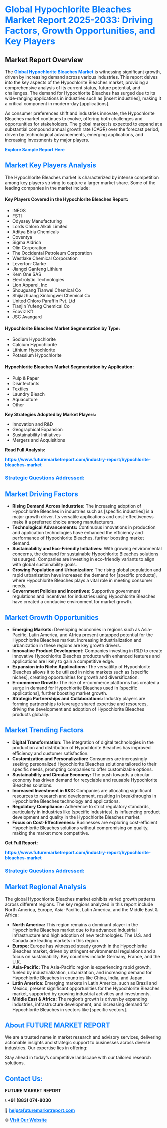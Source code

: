 <h1 style="color: #007BFF;">Global Hypochlorite Bleaches Market Report 2025-2033: Driving Factors, Growth Opportunities, and Key Players</h1>

<section id="overview">
<h2>Market Report Overview</h2>
<p>The <a href="https://www.futuremarketreport.com/industry-report/hypochlorite-bleaches-market" style="color: #007BFF; text-decoration: none;"><strong>Global Hypochlorite Bleaches Market</strong></a> is witnessing significant growth, driven by increasing demand across various industries. This report delves into the key aspects of the Hypochlorite Bleaches market, providing a comprehensive analysis of its current status, future potential, and challenges. The demand for Hypochlorite Bleaches has surged due to its wide-ranging applications in industries such as [insert industries], making it a critical component in modern-day [applications].</p>
<p>As consumer preferences shift and industries innovate, the Hypochlorite Bleaches market continues to evolve, offering both challenges and opportunities for stakeholders. The global market is expected to expand at a substantial compound annual growth rate (CAGR) over the forecast period, driven by technological advancements, emerging applications, and increasing investments by major players.</p>
</section>

<section id="overview">
<p><a href="https://www.futuremarketreport.com/request-sample/reportId=90809" style="color: #007BFF; text-decoration: none;"><strong>Explore Sample Report Here</strong></a></p>
</section>

<section id="key-players">
<h2 style="color: #007BFF;">Market Key Players Analysis</h2>
<p>The Hypochlorite Bleaches market is characterized by intense competition among key players striving to capture a larger market share. Some of the leading companies in the market include:</p>
<h4>Key Players Covered in the Hypochlorite Bleaches Report:</h4>
<ul><li>INEOS</li><li>FSTI</li><li>Odyssey Manufacturing</li><li>Lords Chloro Alkali Limited</li><li>Aditya Birla Chemicals</li><li>Coventya</li><li>Sigma Aldrich</li><li>Olin Corporation</li><li>The Occidental Petroleum Corporation</li><li>Westlake Chemical Corporation</li><li>Leverton-Clarke</li><li>Jiangxi Ganfeng Lithium</li><li>Kem One SAS</li><li>Electrolytic Technologies</li><li>Lion Apparel, Inc</li><li>Shouguang Tianwei Chemical Co</li><li>Shijiazhuang Xinlongwei Chemical Co</li><li>United Chloro Paraffin Pvt. Ltd</li><li>Tianjin Yufeng Chemical Co</li><li>Ecoviz Kft</li><li>JSC Avangard</li></ul>
<h4>Hypochlorite Bleaches Market Segmentation by Type:</h4>
<ul><li>Sodium Hypochlorite</li><li>Calcium Hypochlorite</li><li>Lithium Hypochlorite</li><li>Potassium Hypochlorite</li></ul>

<h4>Hypochlorite Bleaches Market Segmentation by Application:</h4>
<ul><li>Pulp &amp; Paper</li><li>Disinfectants</li><li>Textiles</li><li>Laundry Bleach</li><li>Aquaculture</li><li>Other</li></ul>
<p><strong>Key Strategies Adopted by Market Players:</strong></p>
<ul>
<li>Innovation and R&D</li>
<li>Geographical Expansion</li>
<li>Sustainability Initiatives</li>
<li>Mergers and Acquisitions</li>
</ul>
</section>

<section>
<p><strong>Read Full Analysis: </strong></p><a href="https://www.futuremarketreport.com/industry-report/hypochlorite-bleaches-market" style="color: #007BFF; text-decoration: none;"><strong>https://www.futuremarketreport.com/industry-report/hypochlorite-bleaches-market</strong></a>
<h3 style="color: #007BFF;">Strategic Questions Addressed:</h3>
</section>

<section id="driving-factors">
<h2 style="color: #007BFF;">Market Driving Factors</h2>
<ul>
<li><strong>Rising Demand Across Industries:</strong> The increasing adoption of Hypochlorite Bleaches in industries such as [specific industries] is a major growth driver. Its versatile applications and cost-effectiveness make it a preferred choice among manufacturers.</li>
<li><strong>Technological Advancements:</strong> Continuous innovations in production and application technologies have enhanced the efficiency and performance of Hypochlorite Bleaches, further boosting market demand.</li>
<li><strong>Sustainability and Eco-Friendly Initiatives:</strong> With growing environmental concerns, the demand for sustainable Hypochlorite Bleaches solutions has surged. Companies are investing in eco-friendly variants to align with global sustainability goals.</li>
<li><strong>Growing Population and Urbanization:</strong> The rising global population and rapid urbanization have increased the demand for [specific products], where Hypochlorite Bleaches plays a vital role in meeting consumer needs.</li>
<li><strong>Government Policies and Incentives:</strong> Supportive government regulations and incentives for industries using Hypochlorite Bleaches have created a conducive environment for market growth.</li>
</ul>
</section>

<section id="growth-opportunities">
<h2 style="color: #007BFF;">Market Growth Opportunities</h2>
<ul>
<li><strong>Emerging Markets:</strong> Developing economies in regions such as Asia-Pacific, Latin America, and Africa present untapped potential for the Hypochlorite Bleaches market. Increasing industrialization and urbanization in these regions are key growth drivers.</li>
<li><strong>Innovative Product Development:</strong> Companies investing in R&D to create innovative Hypochlorite Bleaches products with enhanced features and applications are likely to gain a competitive edge.</li>
<li><strong>Expansion into Niche Applications:</strong> The versatility of Hypochlorite Bleaches allows it to be utilized in niche markets such as [specific niches], creating opportunities for growth and diversification.</li>
<li><strong>E-commerce Growth:</strong> The rise of e-commerce platforms has created a surge in demand for Hypochlorite Bleaches used in [specific applications], further boosting market growth.</li>
<li><strong>Strategic Partnerships and Collaborations:</strong> Industry players are forming partnerships to leverage shared expertise and resources, driving the development and adoption of Hypochlorite Bleaches products globally.</li>
</ul>
</section>

<section id="trending-factors">
<h2 style="color: #007BFF;">Market Trending Factors</h2>
<ul>
<li><strong>Digital Transformation:</strong> The integration of digital technologies in the production and distribution of Hypochlorite Bleaches has improved efficiency and customer satisfaction.</li>
<li><strong>Customization and Personalization:</strong> Consumers are increasingly seeking personalized Hypochlorite Bleaches solutions tailored to their specific needs, prompting companies to offer customizable options.</li>
<li><strong>Sustainability and Circular Economy:</strong> The push towards a circular economy has driven demand for recyclable and reusable Hypochlorite Bleaches solutions.</li>
<li><strong>Increased Investment in R&D:</strong> Companies are allocating significant resources to research and development, resulting in breakthroughs in Hypochlorite Bleaches technology and applications.</li>
<li><strong>Regulatory Compliance:</strong> Adherence to strict regulatory standards, particularly in industries like [specific industries], is influencing product development and quality in the Hypochlorite Bleaches market.</li>
<li><strong>Focus on Cost-Effectiveness:</strong> Businesses are exploring cost-efficient Hypochlorite Bleaches solutions without compromising on quality, making the market more competitive.</li>
</ul>
</section>

<section>
<p><strong>Get Full Report: </strong></p><a href="https://www.futuremarketreport.com/industry-report/hypochlorite-bleaches-market" style="color: #007BFF; text-decoration: none;"><strong>https://www.futuremarketreport.com/industry-report/hypochlorite-bleaches-market</strong></a>
<h3 style="color: #007BFF;">Strategic Questions Addressed:</h3>
</section>


<section id="regional-analysis">
<h2 style="color: #007BFF;">Market Regional Analysis</h2>
<p>The global Hypochlorite Bleaches market exhibits varied growth patterns across different regions. The key regions analyzed in this report include North America, Europe, Asia-Pacific, Latin America, and the Middle East & Africa:</p>
<ul>
<li><strong>North America:</strong> This region remains a dominant player in the Hypochlorite Bleaches market due to its advanced industrial infrastructure and high adoption of new technologies. The U.S. and Canada are leading markets in this region.</li>
<li><strong>Europe:</strong> Europe has witnessed steady growth in the Hypochlorite Bleaches market, driven by stringent environmental regulations and a focus on sustainability. Key countries include Germany, France, and the U.K.</li>
<li><strong>Asia-Pacific:</strong> The Asia-Pacific region is experiencing rapid growth, fueled by industrialization, urbanization, and increasing demand for Hypochlorite Bleaches in countries like China, India, and Japan.</li>
<li><strong>Latin America:</strong> Emerging markets in Latin America, such as Brazil and Mexico, present significant opportunities for the Hypochlorite Bleaches market, supported by growing industrial activities and investments.</li>
<li><strong>Middle East & Africa:</strong> The region’s growth is driven by expanding industries, infrastructure development, and increasing demand for Hypochlorite Bleaches in sectors like [specific sectors].</li>
</ul>
</section>

<footer>
<h2 style="color: #007BFF;">About FUTURE MARKET REPORT</h2>
<p>We are a trusted name in market research and advisory services, delivering actionable insights and strategic support to businesses across diverse industries. Our expertise lies in offering:</p>

<p>Stay ahead in today’s competitive landscape with our tailored research solutions.</p>

<h2 style="color: #007BFF;">Contact Us:</h2>
<p><strong>FUTURE MARKET REPORT</strong></p>
<p>📞 <strong>+91 (883) 074-8030</strong></p>
<p>📧 <strong><a href="mailto:help@futuremarketreport.com" style="color: #007BFF;">help@futuremarketreport.com</a></strong></p>
<p>🌐 <strong><a href="https://www.futuremarketreport.com/" style="color: #007BFF;">Visit Our Website</a></strong></p>
</footer>